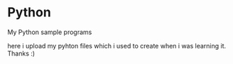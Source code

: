 # Python
My Python sample programs

here i upload my pyhton files which i used to create when i was learning it.
 Thanks :)



